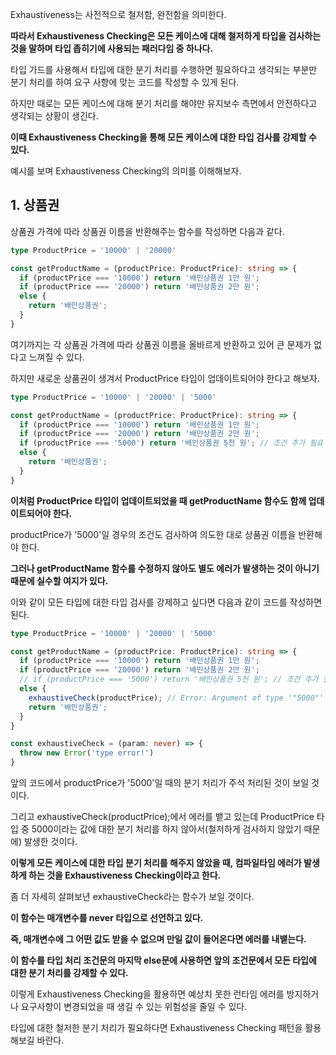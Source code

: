 Exhaustiveness는 사전적으로 철저함, 완전함을 의미한다.

**따라서 Exhaustiveness Checking은 모든 케이스에 대해 철저하게 타입을 검사하는 것을 말하며 타입 좁히기에 사용되는 패러다임 중 하나다.**

타입 가드를 사용해서 타입에 대한 분기 처리를 수행하면 필요하다고 생각되는 부분만 분기 처리를 하여 요구 사항에 맞는 코드를 작성할 수 있게 된다.

하지만 때로는 모든 케이스에 대해 분기 처리를 해야만 유지보수 측면에서 안전하다고 생각되는 상황이 생긴다.

**이때 Exhaustiveness Checking을 통해 모든 케이스에 대한 타입 검사를 강제할 수 있다.**

예시를 보며 Exhaustiveness Checking의 의미를 이해해보자.

## 1. 상품권

상품권 가격에 따라 상품권 이름을 반환해주는 함수를 작성하면 다음과 같다.

```typescript
type ProductPrice = '10000' | '20000'

const getProductName = (productPrice: ProductPrice): string => {
  if (productPrice === '10000') return '배민상품권 1만 원';
  if (productPrice === '20000') return '배민상품권 2만 원';
  else {
    return '배민상품권';
  }
}
```

여기까지는 각 상품권 가격에 따라 상품권 이름을 올바르게 반환하고 있어 큰 문제가 없다고 느껴질 수 있다.

하지만 새로운 상품권이 생겨서 ProductPrice 타입이 업데이트되어야 한다고 해보자.

```typescript
type ProductPrice = '10000' | '20000' | '5000'

const getProductName = (productPrice: ProductPrice): string => {
  if (productPrice === '10000') return '배민상품권 1만 원';
  if (productPrice === '20000') return '배민상품권 2만 원';
  if (productPrice === '5000') return '배민상품권 5천 원'; // 조건 추가 필요
  else {
    return '배민상품권';
  }
}
```

**이처럼 ProductPrice 타입이 업데이트되었을 때 getProductName 함수도 함께 업데이트되어야 한다.**

productPrice가 '5000'일 경우의 조건도 검사하여 의도한 대로 상품권 이름을 반환해야 한다.

**그러나 getProductName 함수를 수정하지 않아도 별도 에러가 발생하는 것이 아니기 때문에 실수할 여지가 있다.**

이와 같이 모든 타입에 대한 타입 검사를 강제하고 싶다면 다음과 같이 코드를 작성하면 된다.

```typescript
type ProductPrice = '10000' | '20000' | '5000'

const getProductName = (productPrice: ProductPrice): string => {
  if (productPrice === '10000') return '배민상품권 1만 원';
  if (productPrice === '20000') return '배민상품권 2만 원';
  // if (productPrice === '5000') return '배민상품권 5천 원'; // 조건 추가 필요
  else {
    exhaustiveCheck(productPrice); // Error: Argument of type '"5000"' is not assignable to parameter of type 'never'.
    return '배민상품권';
  }
}

const exhaustiveCheck = (param: never) => {
  throw new Error('type error!')
}
```

앞의 코드에서 productPrice가 '5000'일 때의 분기 처리가 주석 처리된 것이 보일 것이다.

그리고 exhaustiveCheck(productPrice);에서 에러를 뱉고 있는데 ProductPrice 타입 중 5000이라는 값에 대한 분기 처리를 하지 않아서(철저하게 검사하지 않았기 때문에) 발생한 것이다.

**이렇게 모든 케이스에 대한 타입 분기 처리를 해주지 않았을 때, 컴파일타임 에러가 발생하게 하는 것을 Exhaustiveness Checking이라고 한다.**

좀 더 자세히 살펴보년 exhaustiveCheck라는 함수가 보일 것이다.

**이 함수는 매개변수를 never 타입으로 선언하고 있다.**

**즉, 매개변수에 그 어떤 값도 받을 수 없으며 만일 값이 들어온다면 에러를 내뱉는다.**

**이 함수를 타입 처리 조건문의 마지막 else문에 사용하면 앞의 조건문에서 모든 타입에 대한 분기 처리를 강제할 수 있다.**

이렇게 Exhaustiveness Checking을 활용하면 예상치 못한 런타임 에러를 방지하거나 요구사항이 변경되었을 때 생길 수 있는 위험성을 줄일 수 있다.

타입에 대한 철저한 분기 처리가 필요하다면 Exhaustiveness Checking 패턴을 활용해보길 바란다.
